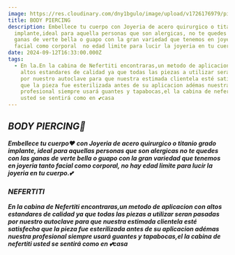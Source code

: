 ```yaml
---
image: https://res.cloudinary.com/dny1bgulo/image/upload/v1726176979/piercing_oreja_fxw8gg.jpg
title: BODY PIERCING
description: Embellece tu cuerpo con Joyeria de acero quirurgico o titanio grado
  implante,ideal para aquella personas que son alergicas, no te quedes con las
  ganas de verte bella o guapo con la gran variedad que tenemos en joyeria tanto
  facial como corporal  no edad limite para lucir la joyeria en tu cuerpo.
date: 2024-09-12T16:33:00.000Z
tags:
  - En la.En la cabina de Nefertiti encontraras,un metodo de aplicacion con
    altos estandares de calidad ya que todas las piezas a utilizar seran pasadas
    por nuestro autoclave para que nuestra estimada clientela esté satisfecha
    que la pieza fue esterilizada antes de su aplicacion adémas nuestra
    profesional siempre usará guantes y tapabocas,el la cabina de nefertiti
    usted se sentirá como en 💕casa
---
```

## ***BODY PIERCING💛***

***Embellece tu cuerpo❤️ con Joyeria de acero quirurgico o titanio grado implante, ideal para aquellas personas que son alergicas no te quedes con las ganas de verte bella o guapo con la gran variedad que tenemos en joyeria tanto facial como corporal,  no hay edad limite para lucir la joyeria en tu cuerpo.💕***

### ***NEFERTITI***

***En la cabina de Nefertiti encontraras,un metodo de aplicacion con altos estandares de calidad ya que todas las piezas a utilizar seran pasadas por nuestro autoclave para que nuestra estimada clientela esté satisfecha que la pieza fue esterilizada antes de su aplicacion adémas nuestra profesional siempre usará guantes y tapabocas,el la cabina de nefertiti usted se sentirá como en 💕casa***

